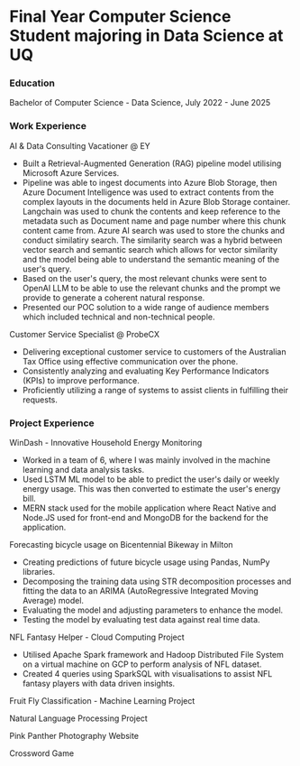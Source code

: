# Final Year Computer Science Student majoring in Data Science at UQ

### Education
Bachelor of Computer Science - Data Science, July 2022 - June 2025

### Work Experience
AI & Data Consulting Vacationer @ EY
- Built a Retrieval-Augmented Generation (RAG) pipeline model utilising Microsoft Azure Services.
- Pipeline was able to ingest documents into Azure Blob Storage, then Azure Document Intelligence was used to extract contents from the complex layouts in the documents held in Azure Blob Storage container. Langchain was used to chunk the contents and keep reference to the metadata such as Document name and page number where this chunk content came from. Azure AI search was used to store the chunks and conduct similatiry search. The similarity search was a hybrid between vector search and semantic search which allows for vector similarity and the model being able to understand the semantic meaning of the user's query. 
- Based on the user's query, the most relevant chunks were sent to OpenAI LLM to be able to use the relevant chunks and the prompt we provide to generate a coherent natural response. 
- Presented our POC solution to a wide range of audience members which included technical and non-technical people.

  
Customer Service Specialist @ ProbeCX
- Delivering exceptional customer service to customers of the Australian Tax Office using effective communication over the phone.
- Consistently analyzing and evaluating Key Performance Indicators (KPIs) to improve performance.
- Proficiently utilizing a range of systems to assist clients in fulfilling their requests.


### Project Experience
WinDash - Innovative Household Energy Monitoring
- Worked in a team of 6, where I was mainly involved in the machine learning and data analysis tasks.
- Used LSTM ML model to be able to predict the user's daily or weekly energy usage. This was then converted to estimate the user's energy bill.
-  MERN stack used for the mobile application where React Native and Node.JS used for front-end and MongoDB for the backend for the application.

Forecasting bicycle usage on Bicentennial Bikeway in Milton
- Creating predictions of future bicycle usage using Pandas, NumPy libraries.
- Decomposing the training data using STR decomposition processes and fitting the data to an ARIMA (AutoRegressive Integrated Moving Average) model.
- Evaluating the model and adjusting parameters to enhance the model.
- Testing the model by evaluating test data against real time data.

NFL Fantasy Helper - Cloud Computing Project
- Utilised Apache Spark framework and Hadoop Distributed File System on a virtual machine on GCP to perform analysis of NFL dataset.
- Created 4 queries using SparkSQL with visualisations to assist NFL fantasy players with data driven insights.

Fruit Fly Classification - Machine Learning Project


Natural Language Processing Project

Pink Panther Photography Website

Crossword Game
